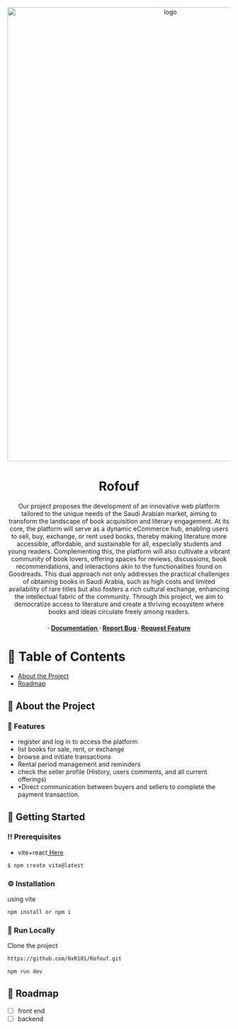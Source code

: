 <div align='center'>

<img src=https://camo.githubusercontent.com/0ecc934ac457545a3c79c02507521c0f943598264e319afeb4207cee07e39e3d/68747470733a2f2f692e6962622e636f2f6b5863677a624e2f696d6167652e706e67 alt="logo" width=720 height=1024 />

<h1>Rofouf</h1>
<p>Our project proposes the development of an innovative web platform tailored to the unique needs of the Saudi Arabian market, aiming to transform the landscape of book acquisition and literary engagement. At its core, the platform will serve as a dynamic eCommerce hub, enabling users to sell, buy, exchange, or rent used books, thereby making literature more accessible, affordable, and sustainable for all, especially students and young readers. Complementing this, the platform will also cultivate a vibrant community of book lovers, offering spaces for reviews, discussions, book recommendations, and interactions akin to the functionalities found on Goodreads. This dual approach not only addresses the practical challenges of obtaining books in Saudi Arabia, such as high costs and limited availability of rare titles but also fosters a rich cultural exchange, enhancing the intellectual fabric of the community. Through this project, we aim to democratize access to literature and create a thriving ecosystem where books and ideas circulate freely among readers.</p>

<h4> <span> · </span> <a href="https://github.com/0xR101./Rofouf/blob/master/README.md"> Documentation </a> <span> · </span> <a href="https://github.com/0xR101./Rofouf/issues"> Report Bug </a> <span> · </span> <a href="https://github.com/0xR101./Rofouf/issues"> Request Feature </a> </h4>


</div>

# :notebook_with_decorative_cover: Table of Contents

- [About the Project](#star2-about-the-project)
- [Roadmap](#compass-roadmap)


## :star2: About the Project

### :dart: Features
- register and log in to access the platform
- list books for sale, rent, or exchange
- browse and initiate transactions
- Rental period management and reminders
- check the seller profile (History, users comments, and all current offerings)
- •Direct communication between buyers and sellers to complete the payment transaction.


## :toolbox: Getting Started

### :bangbang: Prerequisites

- vite+react<a href="https://vitejs.dev/"> Here</a>
```bash
$ npm create vite@latest
```


### :gear: Installation

using vite
```bash
npm install or npm i
```


### :running: Run Locally

Clone the project

```bash
https://github.com/0xR101/Rofouf.git
```

```bash
npm run dev
```


## :compass: Roadmap

* [ ] front end
* [ ] backend
